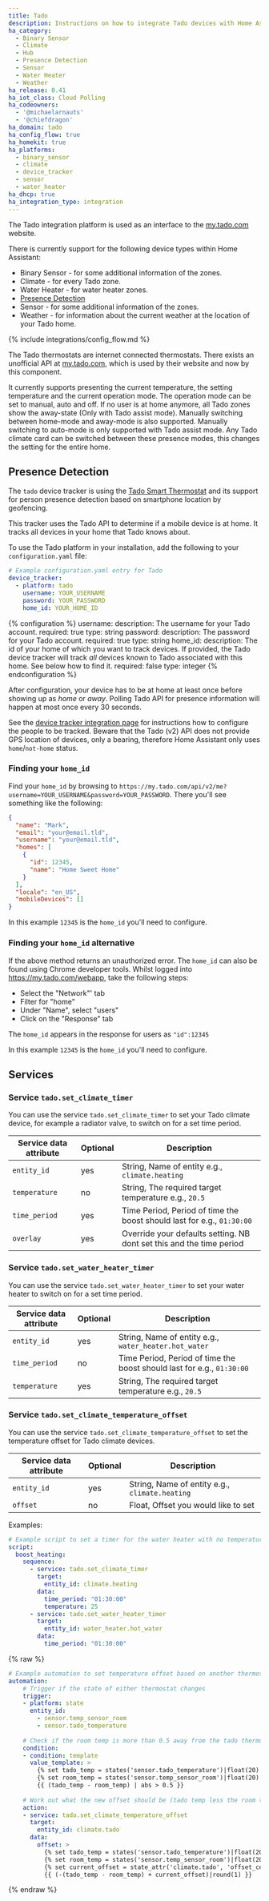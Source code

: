 ```yaml
---
title: Tado
description: Instructions on how to integrate Tado devices with Home Assistant.
ha_category:
  - Binary Sensor
  - Climate
  - Hub
  - Presence Detection
  - Sensor
  - Water Heater
  - Weather
ha_release: 0.41
ha_iot_class: Cloud Polling
ha_codeowners:
  - '@michaelarnauts'
  - '@chiefdragon'
ha_domain: tado
ha_config_flow: true
ha_homekit: true
ha_platforms:
  - binary_sensor
  - climate
  - device_tracker
  - sensor
  - water_heater
ha_dhcp: true
ha_integration_type: integration
---
```


The Tado integration platform is used as an interface to the [my.tado.com](https://my.tado.com/) website.

There is currently support for the following device types within Home Assistant:

- Binary Sensor - for some additional information of the zones.
- Climate - for every Tado zone.
- Water Heater - for water heater zones.
- [Presence Detection](#presence-detection)
- Sensor - for some additional information of the zones.
- Weather - for information about the current weather at the location of your Tado home.

{% include integrations/config_flow.md %}

The Tado thermostats are internet connected thermostats. There exists an unofficial API at [my.tado.com](https://my.tado.com/), which is used by their website and now by this component.

It currently supports presenting the current temperature, the setting temperature and the current operation mode. The operation mode can be set to manual, auto and off. If no user is at home anymore, all Tado zones show the away-state (Only with Tado assist mode). Manually switching between home-mode and away-mode is also supported. Manually switching to auto-mode is only supported with Tado assist mode. Any Tado climate card can be switched between these presence modes, this changes the setting for the entire home.

## Presence Detection

The `tado` device tracker is using the [Tado Smart Thermostat](https://www.tado.com/) and its support for person presence detection based on smartphone location by geofencing.

This tracker uses the Tado API to determine if a mobile device is at home. It tracks all devices in your home that Tado knows about.

To use the Tado platform in your installation, add the following to your `configuration.yaml` file:

```yaml
# Example configuration.yaml entry for Tado
device_tracker:
  - platform: tado
    username: YOUR_USERNAME
    password: YOUR_PASSWORD
    home_id: YOUR_HOME_ID
```

{% configuration %}
username:
  description: The username for your Tado account.
  required: true
  type: string
password:
  description: The password for your Tado account.
  required: true
  type: string
home_id:
  description: The id of your home of which you want to track devices. If provided, the Tado device tracker will track *all* devices known to Tado associated with this home. See below how to find it.
  required: false
  type: integer
{% endconfiguration %}

After configuration, your device has to be at home at least once before showing up as *home* or *away*.
Polling Tado API for presence information will happen at most once every 30 seconds.

See the [device tracker integration page](/integrations/device_tracker/) for instructions how to configure the people to be tracked. Beware that the Tado (v2) API does not provide GPS location of devices, only a bearing, therefore Home Assistant only uses `home`/`not-home` status.

### Finding your `home_id`

Find your `home_id` by browsing to `https://my.tado.com/api/v2/me?username=YOUR_USERNAME&password=YOUR_PASSWORD`. There you'll see something like the following:

```json
{
  "name": "Mark",
  "email": "your@email.tld",
  "username": "your@email.tld",
  "homes": [
    {
      "id": 12345,
      "name": "Home Sweet Home"
    }
  ],
  "locale": "en_US",
  "mobileDevices": []
}
```

In this example `12345` is the `home_id` you'll need to configure.

### Finding your `home_id` alternative

If the above method returns an unauthorized error. The `home_id` can also be found using Chrome developer tools. Whilst logged into https://my.tado.com/webapp, take the following steps: 

- Select the "Network"' tab
- Filter for "home"
- Under "Name", select "users"
- Click on the "Response" tab

The `home_id` appears in the response for users as `"id":12345`

In this example `12345` is the `home_id` you'll need to configure.

## Services

### Service `tado.set_climate_timer`

You can use the service `tado.set_climate_timer` to set your Tado climate device, for example a radiator valve, to switch on for a set time period. 

| Service data attribute | Optional | Description                                                            |
| ---------------------- | -------- | ---------------------------------------------------------------------- |
| `entity_id`            | yes      | String, Name of entity e.g., `climate.heating`                         |
| `temperature`          | no       | String, The required target temperature e.g., `20.5`                   |
| `time_period`          | yes      | Time Period, Period of time the boost should last for e.g., `01:30:00` |
| `overlay`              | yes      | Override your defaults setting. NB dont set this and the time period   |

### Service `tado.set_water_heater_timer`

You can use the service `tado.set_water_heater_timer` to set your water heater to switch on for a set time period. 

| Service data attribute | Optional | Description                                                            |
| ---------------------- | -------- | ---------------------------------------------------------------------- |
| `entity_id`            | yes      | String, Name of entity e.g., `water_heater.hot_water`                  |
| `time_period`          | no       | Time Period, Period of time the boost should last for e.g., `01:30:00` |
| `temperature`          | yes      | String, The required target temperature e.g., `20.5`                   |

### Service `tado.set_climate_temperature_offset`

You can use the service `tado.set_climate_temperature_offset` to set the temperature offset for Tado climate devices.

| Service data attribute | Optional | Description                                                            |
| ---------------------- | -------- | ---------------------------------------------------------------------- |
| `entity_id`            | yes      | String, Name of entity e.g., `climate.heating`                         |
| `offset`               | no       | Float, Offset you would like to set                                    |


Examples:

```yaml
# Example script to set a timer for the water heater with no temperature specified
script:
  boost_heating:
    sequence:
      - service: tado.set_climate_timer
        target:
          entity_id: climate.heating
        data:
          time_period: "01:30:00"
          temperature: 25
      - service: tado.set_water_heater_timer
        target:
          entity_id: water_heater.hot_water
        data:
          time_period: "01:30:00"
```

{% raw %}
```yaml
# Example automation to set temperature offset based on another thermostat value
automation:
    # Trigger if the state of either thermostat changes
    trigger:
    - platform: state
      entity_id:
        - sensor.temp_sensor_room
        - sensor.tado_temperature
    
    # Check if the room temp is more than 0.5 away from the tado thermostat reading condition. The sensors default to room temperature (20) when the reading is in error:
    condition:
    - condition: template
      value_template: >
        {% set tado_temp = states('sensor.tado_temperature')|float(20) %}
        {% set room_temp = states('sensor.temp_sensor_room')|float(20) %}
        {{ (tado_temp - room_temp) | abs > 0.5 }}
    
    # Work out what the new offset should be (tado temp less the room temp but add the current offset value) and turn that to a negative value for setting as the new offset
    action:
    - service: tado.set_climate_temperature_offset
      target:
        entity_id: climate.tado
      data:
        offset: >
          {% set tado_temp = states('sensor.tado_temperature')|float(20) %}
          {% set room_temp = states('sensor.temp_sensor_room')|float(20) %}
          {% set current_offset = state_attr('climate.tado', 'offset_celsius') %}
          {{ (-(tado_temp - room_temp) + current_offset)|round(1) }}
```
{% endraw %}
